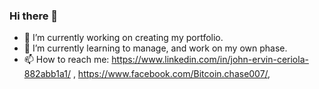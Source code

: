 ### Hi there 👋

- 🔭 I’m currently working on creating my portfolio.
- 🌱 I’m currently learning to manage, and work on my own phase.
- 📫 How to reach me: https://www.linkedin.com/in/john-ervin-ceriola-882abb1a1/ , https://www.facebook.com/Bitcoin.chase007/, 

